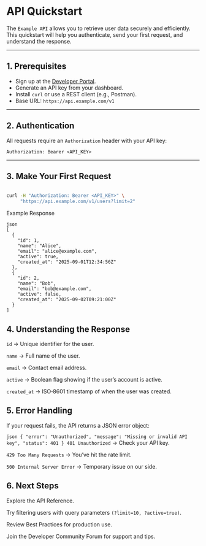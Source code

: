 # API Quickstart

The `Example API` allows you to retrieve user data securely and efficiently.  
This quickstart will help you authenticate, send your first request, and understand the response.

---

## 1. Prerequisites
- Sign up at the [Developer Portal](https://example.com/dev).
- Generate an API key from your dashboard.
- Install `curl` or use a REST client (e.g., Postman).
- Base URL: `https://api.example.com/v1`

---

## 2. Authentication
All requests require an `Authorization` header with your API key:

`Authorization: Bearer <API_KEY>`

---

## 3. Make Your First Request
```bash

curl -H "Authorization: Bearer <API_KEY>" \
     "https://api.example.com/v1/users?limit=2"
```
Example Response
```
json
[
  {
    "id": 1,
    "name": "Alice",
    "email": "alice@example.com",
    "active": true,
    "created_at": "2025-09-01T12:34:56Z"
  },
  {
    "id": 2,
    "name": "Bob",
    "email": "bob@example.com",
    "active": false,
    "created_at": "2025-09-02T09:21:00Z"
  }
]

```
## 4. Understanding the Response

`id` → Unique identifier for the user.

`name` → Full name of the user.

`email` → Contact email address.

`active` → Boolean flag showing if the user’s account is active.

`created_at` → ISO‑8601 timestamp of when the user was created.

## 5. Error Handling

If your request fails, the API returns a JSON error object:

`json
{
  "error": "Unauthorized",
  "message": "Missing or invalid API key",
  "status": 401
}
401 Unauthorized` → Check your API key.

`429 Too Many Requests` → You’ve hit the rate limit.

`500 Internal Server Error` → Temporary issue on our side.

## 6. Next Steps

Explore the API Reference.

Try filtering users with query parameters `(?limit=10, ?active=true)`.

Review Best Practices for production use.

Join the Developer Community Forum for support and tips.

